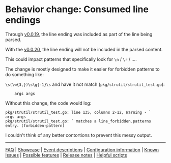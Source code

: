 # Behavior change: Consumed line endings

Through [v0.0.19](https://github.com/check-spelling/check-spelling/releases/tag/v0.0.19), the line ending was included as part of the line being parsed.

With the [v0.0.20](https://github.com/check-spelling/check-spelling/releases/tag/v0.0.20), the line ending will not be included in the parsed content.

This could impact patterns that specifically look for `\n` / `\r` / ….

The change is mostly designed to make it easier for forbidden patterns to do something like:

`\s(\w{3,})\s\g{-1}\s` and have it not match (`pkg/strutil/strutil_test.go`):

```
	args args
```

Without this change, the code would log:
```
pkg/strutil/strutil_test.go: line 135, columns 2-12, Warning - `	args args
pkg/strutil/strutil_test.go: ` matches a line_forbidden.patterns entry. (forbidden-pattern)
```

I couldn't think of any better contortions to prevent this messy output.

---
[FAQ](FAQ.md) | [Showcase](Showcase.md) | [Event descriptions](Event-descriptions.md) | [Configuration information](Configuration-information.md) | [Known Issues](Known-Issues.md) | [Possible features](Possible-features.md) | [Release notes](Release-notes.md) | [Helpful scripts](Helpful-scripts.md)
